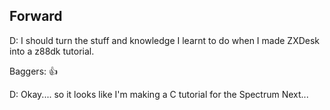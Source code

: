 Forward
-------

D: I should turn the stuff and knowledge I learnt to do when I made ZXDesk into a z88dk tutorial.

Baggers: 👍

D: Okay.... so it looks like I'm making a C tutorial for the Spectrum Next...
